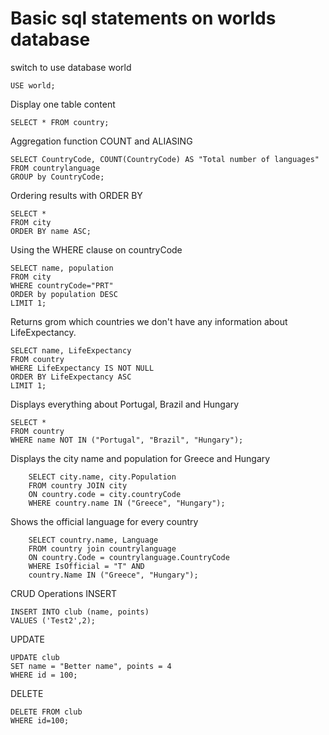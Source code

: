 
# Basic sql statements on worlds database

switch to use database world
```
USE world;
```

Display one table content
```
SELECT * FROM country;
```

Aggregation function COUNT and ALIASING
```
SELECT CountryCode, COUNT(CountryCode) AS "Total number of languages"
FROM countrylanguage
GROUP by CountryCode;
```

Ordering results with ORDER BY
```
SELECT * 
FROM city
ORDER BY name ASC;
```

Using the WHERE clause on countryCode
```
SELECT name, population 
FROM city
WHERE countryCode="PRT"
ORDER by population DESC
LIMIT 1;
```
Returns grom which countries we don't have any information about LifeExpectancy. 
```
SELECT name, LifeExpectancy 
FROM country
WHERE LifeExpectancy IS NOT NULL
ORDER BY LifeExpectancy ASC
LIMIT 1;
```

Displays everything about Portugal, Brazil and Hungary
```
SELECT *
FROM country
WHERE name NOT IN ("Portugal", "Brazil", "Hungary");
```

Displays the city name and population for Greece and Hungary
```
    SELECT city.name, city.Population
    FROM country JOIN city
    ON country.code = city.countryCode
    WHERE country.name IN ("Greece", "Hungary");
```
Shows the official language for every country
```
    SELECT country.name, Language
    FROM country join countrylanguage
    ON country.Code = countrylanguage.CountryCode
    WHERE IsOfficial = "T" AND
    country.Name IN ("Greece", "Hungary");
```

CRUD Operations
INSERT
```
INSERT INTO club (name, points) 
VALUES ('Test2',2);
```

UPDATE
```
UPDATE club
SET name = "Better name", points = 4
WHERE id = 100; 
```

DELETE
```
DELETE FROM club 
WHERE id=100;
```



